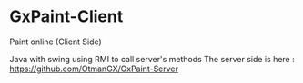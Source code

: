 # GxPaint-Client
Paint online (Client Side)

Java with swing using RMI to call server's methods
The server side is here : https://github.com/OtmanGX/GxPaint-Server
